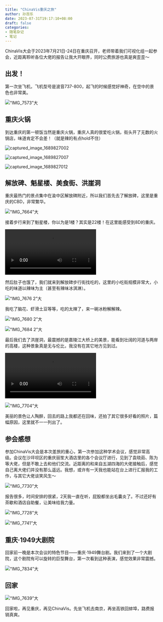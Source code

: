 ```yaml
---
title: "ChinaVis重庆之旅"
author: 孙百乐
date: 2023-07-31T19:17:10+08:00
draft: false
categories: 
- 随笔杂记
- 笔记
---
```


ChinaVis大会于2023年7月21日-24日在重庆召开，老师带着我们可视化组一起参会，近距离聆听各位大佬的报告让我大开眼界，同时公费旅游也真是爽歪歪～

## 出发！

第一次坐飞机，飞机型号是波音737-800，起飞的时候感觉好神奇，在空中的景色也非常美。

![“IMG_7573”大](https://myblog-1257298572.cos.ap-shanghai.myqcloud.com/img/%E2%80%9CIMG_7573%E2%80%9D%E5%A4%A7.jpeg)

## 重庆火锅

到达重庆的第一顿饭当然是重庆火锅，重庆人真的很爱吃火锅，街头开了无数的火锅店，味道肯定不会差！（就是辣的有点hold不住）

![captured_image_1689827002](https://myblog-1257298572.cos.ap-shanghai.myqcloud.com/img/captured_image_1689827002.JPG)

![captured_image_1689827007](https://myblog-1257298572.cos.ap-shanghai.myqcloud.com/img/captured_image_1689827007.JPG)

![captured_image_1689827012](https://myblog-1257298572.cos.ap-shanghai.myqcloud.com/img/captured_image_1689827012.JPG)

## 解放碑、魁星楼、美食街、洪崖洞

重庆最热门的景点集中在渝中区解放碑附近，所以我们首先去了解放碑，这里是重庆的CBD，非常繁华。

![“IMG_7664”大](https://myblog-1257298572.cos.ap-shanghai.myqcloud.com/img/%E2%80%9CIMG_7664%E2%80%9D%E5%A4%A7.jpeg)

接着步行来到了魁星楼，你以为是1楼？其实是22楼！在这里能感受到8D的重庆。

<video src="https://myblog-1257298572.cos.ap-shanghai.myqcloud.com/img/IMG_7673.mp4"></video>

然后肚子也饿了，我们就来到解放碑步行街找吃的，这里的小吃街规模非常大，小吃的味道以辣味为主（甚至有辣味冰淇淋）。

![“IMG_7676 2”大](https://myblog-1257298572.cos.ap-shanghai.myqcloud.com/img/%E2%80%9CIMG_7676%202%E2%80%9D%E5%A4%A7.jpeg)

我吃了脑花、虾滑土豆等等，吃的太辣了，来一碗冰粉解解辣。

![“IMG_7680 2”大](https://myblog-1257298572.cos.ap-shanghai.myqcloud.com/img/%E2%80%9CIMG_7680%202%E2%80%9D%E5%A4%A7.jpeg)

![“IMG_7684 2”大](https://myblog-1257298572.cos.ap-shanghai.myqcloud.com/img/%E2%80%9CIMG_7684%202%E2%80%9D%E5%A4%A7.jpeg)

最后我们去了洪崖洞，最震撼的是嘉陵江大桥上的美景，能看到壮阔的河道与两岸的高楼，这种景象真是无与伦比，我没有在其它地方见到过。

<video src="https://myblog-1257298572.cos.ap-shanghai.myqcloud.com/img/重庆江景.mp4"></video>

![“IMG_7704”大](https://myblog-1257298572.cos.ap-shanghai.myqcloud.com/img/%E2%80%9CIMG_7704%E2%80%9D%E5%A4%A7.jpeg)

美丽的景色让人陶醉，回去的路上我都还在回味，还拍了其它很多好看的照片，篇幅原因，这里就不一一列出了。

## 参会感想

参加ChinaVis大会是本次差旅的重心，第一次参加这种学术会议，感觉非常高级。会议在沙坪坝区的重庆丽笙大酒店里的各个会议厅进行，见到了袁晓茹、陈为等大佬，但是不敢上去和他们交流。近距离的和来自五湖四海的大佬接触后，感觉自己离大佬们并没有那么遥远。我想，或许有一天我也能站在台上进行汇报我的工作，与其它大佬谈笑风生～

![“IMG_7730”大](https://myblog-1257298572.cos.ap-shanghai.myqcloud.com/img/%E2%80%9CIMG_7730%E2%80%9D%E5%A4%A7.jpeg)

报告很多，时间安排的很紧，2天我一直在听，屁股都坐出毛囊炎了。不过还好有茶歇和酒店自助餐，让美味给我力量。

![“IMG_7728”大](https://myblog-1257298572.cos.ap-shanghai.myqcloud.com/img/%E2%80%9CIMG_7728%E2%80%9D%E5%A4%A7.jpeg)

![“IMG_7741”大](https://myblog-1257298572.cos.ap-shanghai.myqcloud.com/img/%E2%80%9CIMG_7741%E2%80%9D%E5%A4%A7.jpeg)

## 重庆·1949大剧院

回家前一晚是本次会议的特色节目——重庆·1949舞台剧。我们来到了一个大剧院，这个剧院有可以旋转的巨型舞台，第一次看到这种表演，感觉效果非常震撼。

![“IMG_7834”大](https://myblog-1257298572.cos.ap-shanghai.myqcloud.com/img/%E2%80%9CIMG_7834%E2%80%9D%E5%A4%A7.jpeg)

## 回家

![“IMG_7639”大](https://myblog-1257298572.cos.ap-shanghai.myqcloud.com/img/%E2%80%9CIMG_7639%E2%80%9D%E5%A4%A7.jpeg)

回家啦，再见重庆，再见ChinaVis。先坐飞机去南京，再坐高铁回蚌埠，路费报销真爽。
